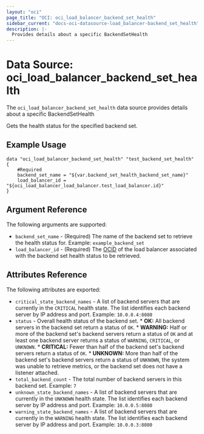 ```yaml
---
layout: "oci"
page_title: "OCI: oci_load_balancer_backend_set_health"
sidebar_current: "docs-oci-datasource-load_balancer-backend_set_health"
description: |-
  Provides details about a specific BackendSetHealth
---
```


# Data Source: oci_load_balancer_backend_set_health
The `oci_load_balancer_backend_set_health` data source provides details about a specific BackendSetHealth

Gets the health status for the specified backend set.

## Example Usage

```hcl
data "oci_load_balancer_backend_set_health" "test_backend_set_health" {
	#Required
	backend_set_name = "${var.backend_set_health_backend_set_name}"
	load_balancer_id = "${oci_load_balancer_load_balancer.test_load_balancer.id}"
}
```

## Argument Reference

The following arguments are supported:

* `backend_set_name` - (Required) The name of the backend set to retrieve the health status for.  Example: `example_backend_set` 
* `load_balancer_id` - (Required) The [OCID](https://docs.us-phoenix-1.oraclecloud.com/Content/General/Concepts/identifiers.htm) of the load balancer associated with the backend set health status to be retrieved.


## Attributes Reference

The following attributes are exported:

* `critical_state_backend_names` - A list of backend servers that are currently in the `CRITICAL` health state. The list identifies each backend server by IP address and port.  Example: `10.0.0.4:8080` 
* `status` - Overall health status of the backend set.  *  **OK:** All backend servers in the backend set return a status of `OK`.  *  **WARNING:** Half or more of the backend set's backend servers return a status of `OK` and at least one backend server returns a status of `WARNING`, `CRITICAL`, or `UNKNOWN`.  *  **CRITICAL:** Fewer than half of the backend set's backend servers return a status of `OK`.  *  **UNKNOWN:** More than half of the backend set's backend servers return a status of `UNKNOWN`, the system was unable to retrieve metrics, or the backend set does not have a listener attached. 
* `total_backend_count` - The total number of backend servers in this backend set.  Example: `7` 
* `unknown_state_backend_names` - A list of backend servers that are currently in the `UNKNOWN` health state. The list identifies each backend server by IP address and port.  Example: `10.0.0.5:8080` 
* `warning_state_backend_names` - A list of backend servers that are currently in the `WARNING` health state. The list identifies each backend server by IP address and port.  Example: `10.0.0.3:8080` 

